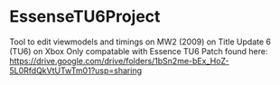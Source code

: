 # EssenseTU6Project
Tool to edit viewmodels and timings on MW2 (2009) on Title Update 6 (TU6) on Xbox
Only compatable with Essence TU6 Patch found here: https://drive.google.com/drive/folders/1bSn2me-bEx_HoZ-5L0RfdQkVtUTwTm01?usp=sharing
